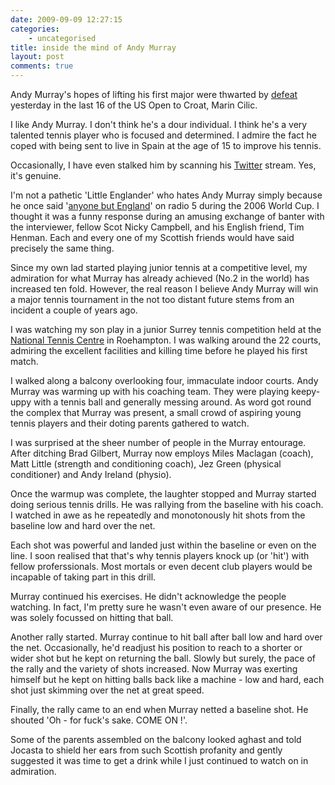 ```yaml
---
date: 2009-09-09 12:27:15
categories:
    - uncategorised
title: inside the mind of Andy Murray
layout: post
comments: true
---
```

Andy Murray's hopes of lifting his first major were thwarted by
[defeat](http://news.bbc.co.uk/sport1/hi/tennis/8242435.stm) yesterday
in the last 16 of the US Open to Croat, Marin Cilic.

I like Andy Murray. I don't think he's a dour individual. I think he's a
very talented tennis player who is focused and determined. I admire the
fact he coped with being sent to live in Spain at the age of 15 to
improve his tennis.

Occasionally, I have even stalked him by scanning his
[Twitter](http://twitter.com/andy_murray) stream. Yes, it's genuine.

I'm not a pathetic 'Little Englander' who hates Andy Murray simply
because he once said
'[anyone but England](http://news.bbc.co.uk/1/hi/scotland/5128028.stm)'
on radio 5 during the 2006 World Cup. I thought it was a funny
response during an amusing exchange of banter with the interviewer,
fellow Scot Nicky Campbell, and his English friend, Tim Henman. Each
and every one of my Scottish friends would have said precisely the
same thing.

Since my own lad started playing junior tennis at a competitive level,
my admiration for what Murray has already achieved (No.2 in the world)
has increased ten fold. However, the real reason I believe Andy Murray
will win a major tennis tournament in the not too distant future stems
from an incident a couple of years ago.

I was watching my son play in a junior Surrey tennis competition held at the
[National Tennis Centre](http://www.lta.org.uk/About-Us/National-Tennis-Centre/)
in Roehampton. I was walking around the 22 courts, admiring the
excellent facilities and killing time before he played his first
match.

I walked along a balcony overlooking four, immaculate indoor courts.
Andy Murray was warming up with his coaching team. They were playing
keepy-uppy with a tennis ball and generally messing around. As word got
round the complex that Murray was present, a small crowd of aspiring
young tennis players and their doting parents gathered to watch.

I was surprised at the sheer number of people in the Murray entourage.
After ditching Brad Gilbert, Murray now employs Miles Maclagan (coach),
Matt Little (strength and conditioning coach), Jez Green (physical
conditioner) and Andy Ireland (physio).

Once the warmup was complete, the laughter stopped and Murray started
doing serious tennis drills. He was rallying from the baseline with his
coach. I watched in awe as he repeatedly and monotonously hit shots from
the baseline low and hard over the net.

Each shot was powerful and landed just within the baseline or even on
the line. I soon realised that that's why tennis players knock up (or
'hit') with fellow proferssionals. Most mortals or even decent club
players would be incapable of taking part in this drill.

Murray continued his exercises. He didn't acknowledge the people
watching. In fact, I'm pretty sure he wasn't even aware of our presence.
He was solely focussed on hitting that ball.

Another rally started. Murray continue to hit ball after ball low and
hard over the net. Occasionally, he'd readjust his position to reach to
a shorter or wider shot but he kept on returning the ball. Slowly but
surely, the pace of the rally and the variety of shots increased. Now
Murray was exerting himself but he kept on hitting balls back like a
machine - low and hard, each shot just skimming over the net at great
speed.

Finally, the rally came to an end when Murray netted a baseline shot. He
shouted 'Oh - for fuck's sake. COME ON !'.

Some of the parents assembled on the balcony looked aghast and told
Jocasta to shield her ears from such Scottish profanity and gently
suggested it was time to get a drink while I just continued to watch on
in admiration.
